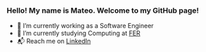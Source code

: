 ### Hello! My name is Mateo. Welcome to my GitHub page!

- 💼 I’m currently working as a Software Engineer
- 🌱 I’m currently studying Computing at [FER](https://www.fer.unizg.hr/)
- 📬 Reach me on [LinkedIn](https://www.linkedin.com/in/mateo-jaksic/)
